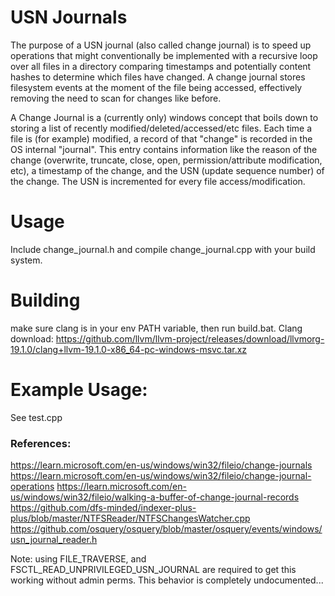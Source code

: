 # USN Journals

The purpose of a USN journal (also called change journal) is to speed up operations that might conventionally be implemented with a recursive loop over all files in a directory
comparing timestamps and potentially content hashes to determine which files have changed.
A change journal stores filesystem events at the moment of the file being accessed, effectively removing the need to scan for changes like before.

A Change Journal is a (currently only) windows concept that boils down to storing a list of recently modified/deleted/accessed/etc files.
Each time a file is (for example) modified, a record of that "change" is recorded in the OS internal "journal". This entry contains information
like the reason of the change (overwrite, truncate, close, open, permission/attribute modification, etc), a timestamp of the change, and the
USN (update sequence number) of the change. The USN is incremented for every file access/modification.

# Usage
Include change_journal.h and compile change_journal.cpp with your build system.

# Building

make sure clang is in your env PATH variable, then run build.bat.
Clang download: https://github.com/llvm/llvm-project/releases/download/llvmorg-19.1.0/clang+llvm-19.1.0-x86_64-pc-windows-msvc.tar.xz

# Example Usage:
See test.cpp

### References:
https://learn.microsoft.com/en-us/windows/win32/fileio/change-journals
https://learn.microsoft.com/en-us/windows/win32/fileio/change-journal-operations
https://learn.microsoft.com/en-us/windows/win32/fileio/walking-a-buffer-of-change-journal-records
https://github.com/dfs-minded/indexer-plus-plus/blob/master/NTFSReader/NTFSChangesWatcher.cpp
https://github.com/osquery/osquery/blob/master/osquery/events/windows/usn_journal_reader.h

Note: using FILE_TRAVERSE, and FSCTL_READ_UNPRIVILEGED_USN_JOURNAL are required to get this working without
admin perms. This behavior is completely undocumented...
